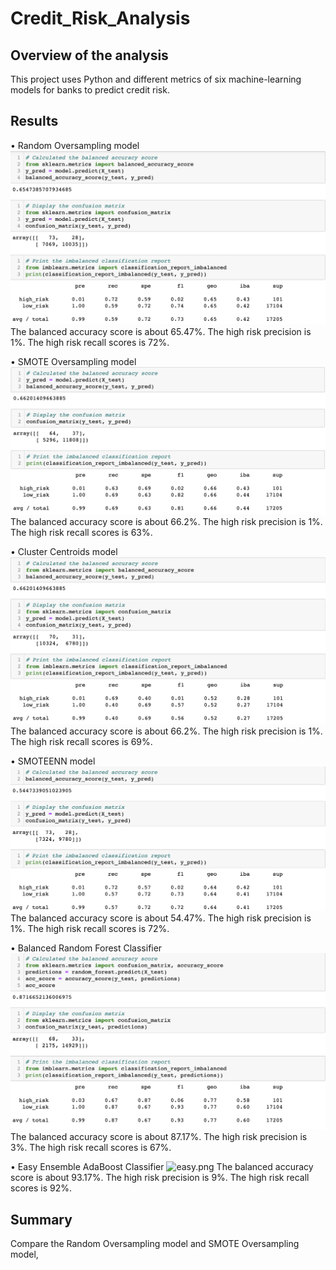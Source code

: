 # Credit_Risk_Analysis

## Overview of the analysis
This project uses Python and different metrics of six machine-learning models for banks to predict credit risk.


## Results
•	Random Oversampling model
![over](Resources/over.png)
The balanced accuracy score is about 65.47%.
The high risk precision is 1%. 
The high risk recall scores is 72%. 


•	SMOTE Oversampling model
![smote](Resources/smote.png)
The balanced accuracy score is about 66.2%.
The high risk precision is 1%. 
The high risk recall scores is 63%. 


•	Cluster Centroids model
![cluster](Resources/cluster.png)
The balanced accuracy score is about 66.2%.
The high risk precision is 1%. 
The high risk recall scores is 69%. 

•	SMOTEENN model
![smottee](Resources/smottee.png)
The balanced accuracy score is about 54.47%.
The high risk precision is 1%. 
The high risk recall scores is 72%. 

•	Balanced Random Forest Classifier 
![random](Resources/random.png)
The balanced accuracy score is about 87.17%.
The high risk precision is 3%. 
The high risk recall scores is 67%. 

•	Easy Ensemble AdaBoost Classifier
![easy.png](Resources/)
The balanced accuracy score is about 93.17%.
The high risk precision is 9%. 
The high risk recall scores is 92%. 

## Summary
Compare the Random Oversampling model and SMOTE Oversampling model, 
